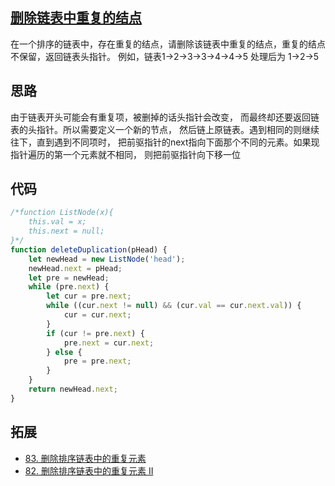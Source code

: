 ## [删除链表中重复的结点](https://www.nowcoder.com/practice/fc533c45b73a41b0b44ccba763f866ef?tpId=13&tqId=11209&rp=3&ru=%2Fta%2Fcoding-interviews&qru=%2Fta%2Fcoding-interviews%2Fquestion-ranking&tPage=3)
在一个排序的链表中，存在重复的结点，请删除该链表中重复的结点，重复的结点不保留，返回链表头指针。 例如，链表1->2->3->3->4->4->5 处理后为 1->2->5

## 思路
由于链表开头可能会有重复项，被删掉的话头指针会改变， 而最终却还要返回链表的头指针。所以需要定义一个新的节点， 然后链上原链表。遇到相同的则继续往下，直到遇到不同项时， 把前驱指针的next指向下面那个不同的元素。如果现指针遍历的第一个元素就不相同， 则把前驱指针向下移一位

## 代码
```js
/*function ListNode(x){
    this.val = x;
    this.next = null;
}*/
function deleteDuplication(pHead) {
    let newHead = new ListNode('head');
    newHead.next = pHead;
    let pre = newHead;
    while (pre.next) {
        let cur = pre.next;
        while ((cur.next != null) && (cur.val == cur.next.val)) {
            cur = cur.next;
        }
        if (cur != pre.next) {
            pre.next = cur.next;
        } else {
            pre = pre.next;
        }
    }
    return newHead.next;
}
```

## 拓展
- [83. 删除排序链表中的重复元素](https://leetcode-cn.com/problems/remove-duplicates-from-sorted-list/)
- [82. 删除排序链表中的重复元素 II](https://leetcode-cn.com/problems/remove-duplicates-from-sorted-list-ii/comments/)